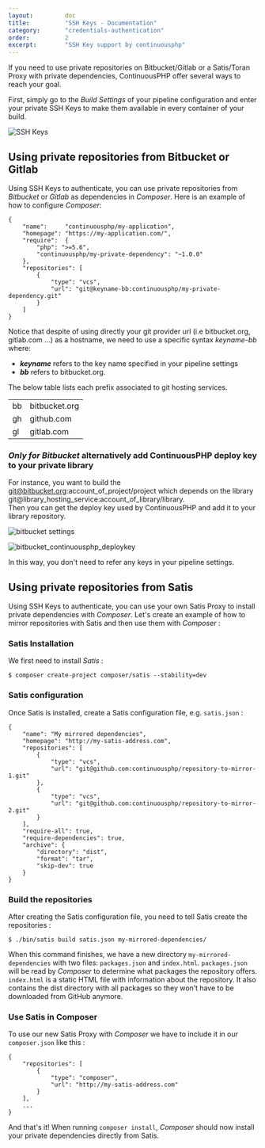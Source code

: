 ```yaml
---
layout:         doc
title:          "SSH Keys - Documentation"
category:       "credentials-authentication"
order:          2
excerpt:        "SSH Key support by continuousphp"
---
```



If you need to use private repositories on Bitbucket/Gitlab or a Satis/Toran Proxy with private dependencies, ContinuousPHP offer several ways to reach your goal.

First, simply go to the *Build Settings* of your pipeline configuration and enter your private SSH Keys to make them available in every container of your build. 

![SSH Keys](/assets/doc/credentials-authentication/ssh.png)

## Using private repositories from Bitbucket or Gitlab

Using SSH Keys to authenticate, you can use private repositories from *Bitbucket* or *Gitlab* as dependencies in *Composer*. Here
is an example of how to configure *Composer*:

```
{
    "name":     "continuousphp/my-application",
    "homepage": "https://my-application.com/",
    "require":  {
        "php": ">=5.6",
        "continuousphp/my-private-dependency": "~1.0.0"
    },
    "repositories": [
        {
            "type": "vcs",
            "url": "git@keyname-bb:continuousphp/my-private-dependency.git"
        }
    ]
}
```
Notice that despite of using directly your git provider url (i.e bitbucket.org, gitlab.com ...) as a hostname, we need to use a specific syntax *keyname-bb* where:

* ***keyname*** refers to the key name specified in your pipeline settings 
* ***bb*** refers to bitbucket.org.<br/>

The below table lists each prefix associated to git hosting services.


<table>
  <tr>
    <td>bb</td><td>bitbucket.org</td> 
  </tr>
  <tr>
    <td>gh</td><td>github.com</td> 
  </tr>
  <tr>
    <td>gl</td><td>gitlab.com</td> 
  </tr>
</table>


### ***Only for Bitbucket*** alternatively add ContinuousPHP deploy key to your private library 

For instance, you want to build the  git@bitbucket.org:account_of_project/project which depends on the library git@library_hosting_service:account_of_library/library.<br/>
Then you can get the deploy key used by ContinuousPHP and add it to your library repository.

![bitbucket settings](/assets/doc/credentials-authentication/bitbucket_account_settings.png)

![bitbucket_continuousphp_deploykey](/assets/doc/credentials-authentication/bitbucket_continuousphp_deploykey.png)

In this way, you don't need to refer any keys in your pipeline settings.


## Using private repositories from Satis

Using SSH Keys to authenticate, you can use your own Satis Proxy to install private dependencies with *Composer*. Let's create
an example of how to mirror repositories with Satis and then use them with *Composer* :

### Satis Installation

We first need to install *Satis* :

```
$ composer create-project composer/satis --stability=dev
```

### Satis configuration

Once Satis is installed, create a Satis configuration file, e.g. `satis.json` :

```
{
    "name": "My mirrored dependencies",
    "homepage": "http://my-satis-address.com",
    "repositories": [
        {
            "type": "vcs",
            "url": "git@github.com:continuousphp/repository-to-mirror-1.git"
        },
        {
            "type": "vcs",
            "url": "git@github.com:continuousphp/repository-to-mirror-2.git"
        }
    ],
    "require-all": true,
    "require-dependencies": true,
    "archive": {
        "directory": "dist",
        "format": "tar",
        "skip-dev": true
    }
}
```

### Build the repositories

After creating the Satis configuration file, you need to tell Satis create the repositories :

```
$ ./bin/satis build satis.json my-mirrored-dependencies/
```

When this command finishes, we have a new directory `my-mirrored-dependencies` with two files: `packages.json` and `index.html`.
`packages.json` will be read by *Composer* to determine what packages the repository offers.
`index.html` is a static HTML file with information about the repository.
It also contains the dist directory with all packages so they won’t have to be downloaded from GitHub anymore.

### Use Satis in Composer

To use our new Satis Proxy with *Composer* we have to include it in our `composer.json` like this :

```
{
    "repositories": [
        {
            "type": "composer",
            "url": "http://my-satis-address.com"
        }
    ],
    ...
}
```

And that's it! When running `composer install`, *Composer* should now install your private dependencies directly from Satis.


